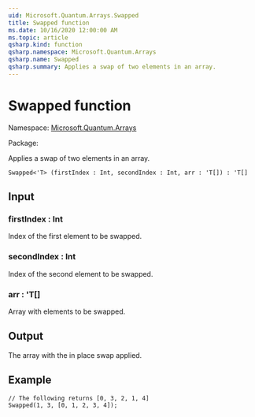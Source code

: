 ```yaml
---
uid: Microsoft.Quantum.Arrays.Swapped
title: Swapped function
ms.date: 10/16/2020 12:00:00 AM
ms.topic: article
qsharp.kind: function
qsharp.namespace: Microsoft.Quantum.Arrays
qsharp.name: Swapped
qsharp.summary: Applies a swap of two elements in an array.
---
```


# Swapped function

Namespace: [Microsoft.Quantum.Arrays](xref:Microsoft.Quantum.Arrays)

Package: [](https://nuget.org/packages/)


Applies a swap of two elements in an array.

```Q#
Swapped<'T> (firstIndex : Int, secondIndex : Int, arr : 'T[]) : 'T[]
```


## Input

### firstIndex : Int

Index of the first element to be swapped.


### secondIndex : Int

Index of the second element to be swapped.


### arr : 'T[]

Array with elements to be swapped.



## Output

The array with the in place swap applied.## Example```qsharp// The following returns [0, 3, 2, 1, 4]Swapped(1, 3, [0, 1, 2, 3, 4]);```